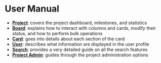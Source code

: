 # User Manual

* **<a href="{{relativeRootPath}}/04-user-manual/04-02-project">Project</a>**: covers the project dashboard, milestones, and statistics
* **<a href="{{relativeRootPath}}/04-user-manual/04-03-board">Board</a>**: explains how to interact with columns and cards, modify their status, and how to perform bulk operations
* **<a href="{{relativeRootPath}}/04-user-manual/04-04-card">Card</a>**: goes into details about each section of the card
* **<a href="{{relativeRootPath}}/04-user-manual/04-05-user">User</a>**: describes what information are displayed in the user profile
* **<a href="{{relativeRootPath}}/04-user-manual/04-06-search">Search</a>**: provides a very detailed guide on all the search features
* **<a href="{{relativeRootPath}}/04-user-manual/04-07-project-admin">Project Admin</a>**: guides through the project administration options


